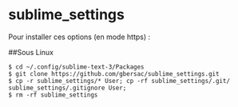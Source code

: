 sublime_settings
================

Pour installer ces options (en mode https) :

##Sous Linux
```
$ cd ~/.config/sublime-text-3/Packages
$ git clone https://github.com/gbersac/sublime_settings.git
$ cp -r sublime_settings/* User; cp -rf sublime_settings/.git/ sublime_settings/.gitignore User;
$ rm -rf sublime_settings
```


